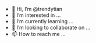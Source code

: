 - 👋 Hi, I’m @trendytian
- 👀 I’m interested in ...
- 🌱 I’m currently learning ...
- 💞️ I’m looking to collaborate on ...
- 📫 How to reach me ...

<!---
trendytian/trendytian is a ✨ special ✨ repository because its `README.md` (this file) appears on your GitHub profile.
You can click the Preview link to take a look at your changes.
--->
